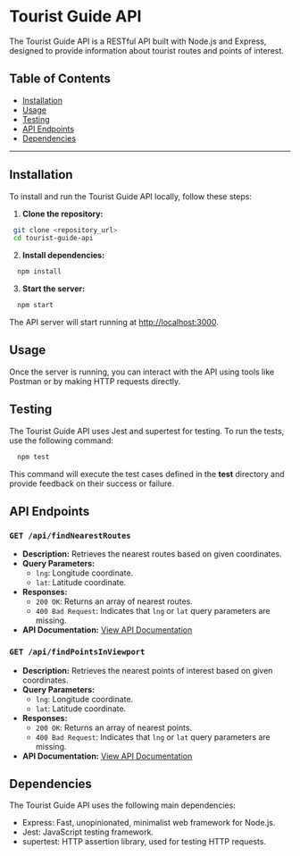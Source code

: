 # Tourist Guide API

The Tourist Guide API is a RESTful API built with Node.js and Express, designed to provide information about tourist routes and points of interest.

## Table of Contents

- [Installation](#installation)
- [Usage](#usage)
- [Testing](#testing)
- [API Endpoints](#api-endpoints)
- [Dependencies](#dependencies)

---

## Installation

To install and run the Tourist Guide API locally, follow these steps:

1. **Clone the repository:**

  ```bash
   git clone <repository_url>
   cd tourist-guide-api
  ```

2. **Install dependencies:**

  ```bash
    npm install
  ```

3. **Start the server:**

  ```bash
    npm start
  ```

The API server will start running at <http://localhost:3000>.

## Usage

Once the server is running, you can interact with the API using tools like Postman or by making HTTP requests directly.

## Testing

The Tourist Guide API uses Jest and supertest for testing. To run the tests, use the following command:

  ```bash
    npm test
  ```

This command will execute the test cases defined in the **test** directory and provide feedback on their success or failure.

## API Endpoints

### `GET /api/findNearestRoutes`

- **Description:** Retrieves the nearest routes based on given coordinates.
- **Query Parameters:**
  - `lng`: Longitude coordinate.
  - `lat`: Latitude coordinate.
- **Responses:**
  - `200 OK`: Returns an array of nearest routes.
  - `400 Bad Request`: Indicates that `lng` or `lat` query parameters are missing.
- **API Documentation:** [View API Documentation](http://localhost:3000/apidoc/#api-Routes-FindNearestRoutes)

### `GET /api/findPointsInViewport`

- **Description:** Retrieves the nearest points of interest based on given coordinates.
- **Query Parameters:**
  - `lng`: Longitude coordinate.
  - `lat`: Latitude coordinate.
- **Responses:**
  - `200 OK`: Returns an array of nearest points.
  - `400 Bad Request`: Indicates that `lng` or `lat` query parameters are missing.
- **API Documentation:** [View API Documentation](http://localhost:3000/apidoc/#api-Points-FindPointsInViewport)

## Dependencies

The Tourist Guide API uses the following main dependencies:

- Express: Fast, unopinionated, minimalist web framework for Node.js.
- Jest: JavaScript testing framework.
- supertest: HTTP assertion library, used for testing HTTP requests.
